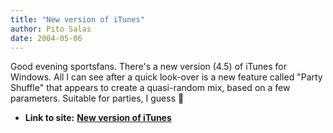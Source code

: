 ```yaml
---
title: "New version of iTunes"
author: Pito Salas
date: 2004-05-06
---
```


Good evening sportsfans. There's a new version (4.5) of iTunes for Windows.
All I can see after a quick look-over is a new feature called "Party Shuffle"
that appears to create a quasi-random mix, based on a few parameters. Suitable
for parties, I guess 🙂


* **Link to site:** **[New version of iTunes](None)**
